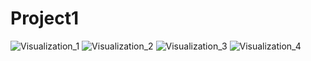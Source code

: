 Project1
===

![Visualization_1](https://user-images.githubusercontent.com/103108988/164957112-17bb4615-79bf-4665-9f6a-df2a33ac2e09.png)
![Visualization_2](https://user-images.githubusercontent.com/103108988/164957113-7f9eac1e-17f2-457b-aa15-949140c62450.png)
![Visualization_3](https://user-images.githubusercontent.com/103108988/164957116-31473db0-40eb-4dbd-bd2b-c8f2d2e8ed6b.png)
![Visualization_4](https://user-images.githubusercontent.com/103108988/164957119-939aa5d2-f5fc-4131-a342-ca94213430bf.png)
